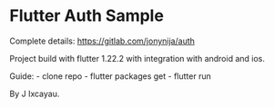 # Flutter Auth Sample

Complete details: https://gitlab.com/jonynija/auth

Project build with flutter 1.22.2 with integration with android and ios.

Guide:
    - clone repo
    - flutter packages get
    - flutter run 


By J Ixcayau.
